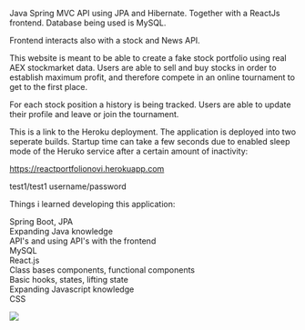Java Spring MVC API using JPA and Hibernate. Together with a ReactJs frontend. Database being used is MySQL.  
  
Frontend interacts also with a stock and News API.  
  
This website is meant to be able to create a fake stock portfolio using real AEX stockmarket data. Users are able to sell and buy stocks in order to establish maximum profit, and therefore compete in an online tournament to get to the first place.  
  
For each stock position a history is being tracked. Users are able to update their profile and leave or join the tournament.  
  
This is a link to the Heroku deployment. The application is deployed into two seperate builds. Startup time can take a few seconds due to enabled sleep mode of the Heruko service after a certain amount of inactivity:  
  
https://reactportfolionovi.herokuapp.com

test1/test1 username/password

Things i learned developing this application:

Spring Boot, JPA  
Expanding Java knowledge  
API's and using API's with the frontend  
MySQL  
React.js   
Class bases components, functional components  
Basic hooks, states, lifting state    
Expanding Javascript knowledge  
CSS  

<img src="https://reactportfolionovi.herokuapp.com/homepage.jpg">
